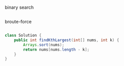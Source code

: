 binary search
```java


```


broute-force
```java

class Solution {
    public int findKthLargest(int[] nums, int k) {
        Arrays.sort(nums);
        return nums[nums.length - k];
    }
}
```
